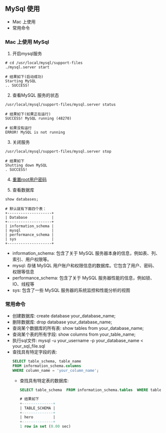 ## MySql 使用

- Mac 上使用
- 常用命令


### Mac 上使用 MySql

1. 开启mysql服务
```mysql
# cd /usr/local/mysql/support-files
./mysql.server start

# 结果如下(启动成功)
Starting MySQL
.. SUCCESS!
```


2. 查看MySQL 服务的状态
```mysql
/usr/local/mysql/support-files/mysql.server status

# 结果如下(如果正在运行)
SUCCESS! MySQL running (48270)

# 如果没有运行
ERROR! MySQL is not running
```

3. 关闭服务
```mysql
/usr/local/mysql/support-files/mysql.server stop

# 结果如下
Shutting down MySQL
. SUCCESS!
```

4. [重置root用户密码](./reset_root_pwd.md)

5. 查看数据库
```mysql
show databases;

# 默认就有下面四个表：
+--------------------+
| Database           |
+--------------------+
| information_schema |
| mysql              |
| performance_schema |
| sys                |
+--------------------+
```
- information_schema: 包含了关于 MySQL 服务器本身的信息，例如表、列、索引、用户权限等。
- mysql: 存储 MySQL 用户账户和权限信息的数据库。它包含了用户、密码、权限等信息
- performance_schema: 包含了关于 MySQL 服务器性能的信息，例如锁、IO、线程等
- sys: 包含了一些 MySQL 服务器的系统监控和性能分析的视图

### 常用命令

- 创建数据库: create database your_database_name;
- 删除数据库: drop database your_database_name;
- 查询某个数据库的所有表: show tables from your_database_name;
- 查询某个表的所有字段: show columns from your_table_name;
- 执行sql文件: mysql -u your_username -p your_database_name < your_sql_file.sql
- 查找具有特定字段的表: 
    ```sql
    SELECT table_schema, table_name 
    FROM information_schema.columns
    WHERE column_name = 'your_column_name';
    ```
  - 查找具有特定表的数据库:
      ```sql
      SELECT table_schema  FROM information_schema.tables  WHERE table_name = 'heros';
    
      # 结果如下
      +--------------+
      | TABLE_SCHEMA |
      +--------------+
      | hero         |
      +--------------+
      1 row in set (0.00 sec)
      ```